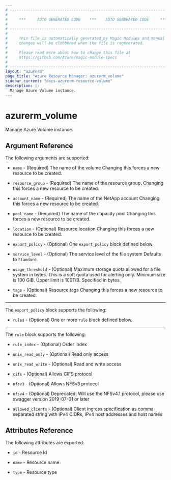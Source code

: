 ```yaml
---
# ----------------------------------------------------------------------------
#
#     ***     AUTO GENERATED CODE    ***    AUTO GENERATED CODE     ***
#
# ----------------------------------------------------------------------------
#
#     This file is automatically generated by Magic Modules and manual
#     changes will be clobbered when the file is regenerated.
#
#     Please read more about how to change this file at
#     https://github.com/Azure/magic-module-specs
#
# ----------------------------------------------------------------------------
layout: "azurerm"
page_title: "Azure Resource Manager: azurerm_volume"
sidebar_current: "docs-azurerm-resource-volume"
description: |-
  Manage Azure Volume instance.
---
```


# azurerm_volume

Manage Azure Volume instance.


## Argument Reference

The following arguments are supported:

* `name` - (Required) The name of the volume Changing this forces a new resource to be created.

* `resource_group` - (Required) The name of the resource group. Changing this forces a new resource to be created.

* `account_name` - (Required) The name of the NetApp account Changing this forces a new resource to be created.

* `pool_name` - (Required) The name of the capacity pool Changing this forces a new resource to be created.

* `location` - (Optional) Resource location Changing this forces a new resource to be created.

* `export_policy` - (Optional) One `export_policy` block defined below.

* `service_level` - (Optional) The service level of the file system Defaults to `Standard`.

* `usage_threshold` - (Optional) Maximum storage quota allowed for a file system in bytes. This is a soft quota used for alerting only. Minimum size is 100 GiB. Upper limit is 100TiB. Specified in bytes.

* `tags` - (Optional) Resource tags Changing this forces a new resource to be created.

---

The `export_policy` block supports the following:

* `rules` - (Optional) One or more `rule` block defined below.


---

The `rule` block supports the following:

* `rule_index` - (Optional) Order index

* `unix_read_only` - (Optional) Read only access

* `unix_read_write` - (Optional) Read and write access

* `cifs` - (Optional) Allows CIFS protocol

* `nfsv3` - (Optional) Allows NFSv3 protocol

* `nfsv4` - (Optional) Deprecated: Will use the NFSv4.1 protocol, please use swagger version 2019-07-01 or later

* `allowed_clients` - (Optional) Client ingress specification as comma separated string with IPv4 CIDRs, IPv4 host addresses and host names

## Attributes Reference

The following attributes are exported:

* `id` - Resource Id

* `name` - Resource name

* `type` - Resource type
